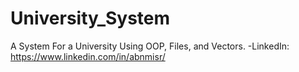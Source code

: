 # University_System
A System For a University Using OOP, Files, and Vectors.
-LinkedIn: https://www.linkedin.com/in/abnmisr/

